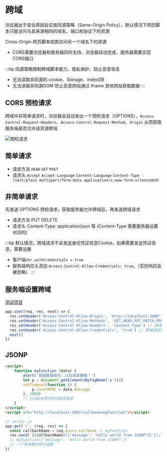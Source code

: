 # 跨域
浏览器出于安全原因会实施同源策略（Same-Origin Policy），默认情况下网页脚本只能访问与其来源相同的域名、端口和协议下的资源

Cross-Origin 网页脚本视图访问另一个域名下的资源

* CORS需要浏览器和服务器同时支持，浏览器自动完成，服务器需要实现CORS接口

:::tip
同源策略限制跨域脚本能力、隐私保护、防止恶意攻击
* 无法读取非同源的 cookie、Storage、indexDB
* 无法读取非同源DOM 防止恶意网站通过 iframe 其他网站获取数据
:::

## CORS 预检请求
跨域中非简单请求时，浏览器会自动发出一个预检请求（OPTIONS），`Access-Control-Request-Headers`、`Access-Control-Request-Method`、`Origin`
从而获取服务端是否允许该资源跨域

![预检请求](/img/cors_option.png)


## 简单请求

* 请求方法	`HEAD`	`GET`	`POST`
* 请求头 `Accept`	`Accept-Language`	`Content-Language`	`Content-Type : (text/plain multipart/form-data application/x-www-form-urlencoded)`

##	非简单请求 
先发送 OPTIONS 预检请求，获取服务器允许跨域后，再发送跨域请求

*	请求方法   PUT DELETE 
* 请求头 Content-Type: application/json 等 (Content-Type 需要服务器设置对应的)

:::tip
默认情况，跨域请求不会发送身份凭证信息Cookie，如果需要发送凭证信息，需要设置
* 客户端`xhr.withCredentials = true`
* 服务端响应头添加 `Access-Control-Allow-Credentials: true`，（否则响应会被忽略）
:::

## 服务端设置跨域
[测试项目](https://github.com/chenziggy/cross-origin)

```js
app.use((req, res, next) => {
  res.setHeader('Access-Control-Allow-Origin', 'http://localhost:3000') // 跨域来源
  res.setHeader('Access-Control-Allow-Methods', 'GET,HEAD,PUT,PATCH,POST,DELETE') // 跨域方法
  res.setHeader('Access-Control-Allow-Headers', 'Content-Type') // 跨域header
  res.setHeader('Access-Control-Allow-Credentials', 'true') // 跨域请求携带 cookie
  next()
})
```

## JSONP
```html
<script>
    function myFunction (data) {
        alert('获取数据成功，2s后改变数据！')
        let p = document.getElementsByTagName('p')[0]
        setTimeout(function () {
            p.innerHTML = data.message
        }, 2000)
        // 2s后p标签内的内容将改变
    }
</script>
<script src="http://localhost:3001?callback=myFunction"></script>
```

```js
// server.js
app.get('/', (req, res) => {
  const callbackName = req.query.callback // myFunction
  res.send(`${callbackName}({'message': 'hello world from JSONP!🙃'});`)
  // myFunction({'message': 'hello world from JSONP!'})
  // 一个带参数的执行函数
})
```

